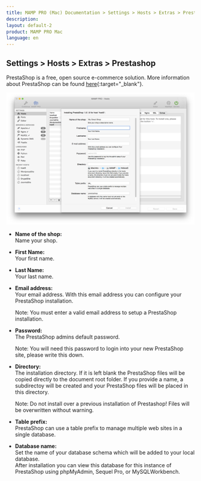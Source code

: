 ```yaml
---
title: MAMP PRO (Mac) Documentation > Settings > Hosts > Extras > Prestashop
description: 
layout: default-2
product: MAMP PRO Mac
language: en
---
```


## Settings > Hosts > Extras > Prestashop

PrestaShop is a free, open source e-commerce solution. More information about PrestaShop can be found [here](https://www.prestashop.com){:target="_blank"}.

![MAMP](PrestaShop.png)

*  **Name of the shop:**  
   Name your shop.

*  **First Name:**  
   Your first name.

*  **Last Name:**  
   Your last name.

*  **Email address:**  
   Your email address. With this email address you can configure your PrestaShop installation.
   <div class="alert" role="alert">
   Note: You must enter a valid email address to setup a PrestaShop installation.
   </div>
*  **Password:**  
   The PrestaShop admins default password.   
   <div class="alert" role="alert">
   Note: You will need this password to login into your new PrestaShop site, please write this down.
   </div>
*  **Directory:**  
   The installation directory. If it is left blank the PrestaShop files will be copied directly to the document root folder. If you provide a name, a subdirectoy will be created and your PrestaShop files will be placed in this directory.
   <div class="alert" role="alert">
   Note: Do not install over a previous installation of Prestashop! Files will be overwritten without warning.  
   </div>
*  **Table prefix:**  
   PrestaShop can use a table prefix to manage multiple web sites in a single database.  

*  **Database name:**  
   Set the name of your database schema which will be added to your local database.  
   After installation you can view this database for this instance of PrestaShop using phpMyAdmin, Sequel Pro, or           MySQLWorkbench. 



